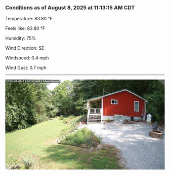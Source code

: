 ### Conditions as of August 8, 2025 at 11:13:15 AM CDT 

Temperature: 83.80 &deg;F

Feels like: 83.80 &deg;F

Humidity: 75%

Wind Direction: SE

Windspeed: 0.4 mph

Wind Gust: 0.7 mph

---

<img src="./images/latest.jpeg"/>


